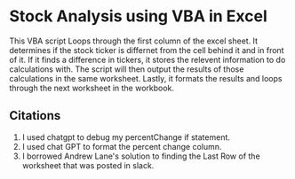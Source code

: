 # Stock Analysis using VBA in Excel
  This VBA script Loops through the first column of the excel sheet. It determines if the stock ticker is differnet from the cell behind it and in front of it. If it finds a difference in tickers, it stores the relevent information to do calculations with. The script will then output the results of those calculations in the same worksheet. Lastly, it formats the results and loops through the next worksheet in the workbook. 

## Citations
1. I used chatgpt to debug my percentChange if statement.
2. I used chat GPT to format the percent change column.
4. I borrowed Andrew Lane's solution to finding the Last Row of the worksheet that was posted in slack.
   
